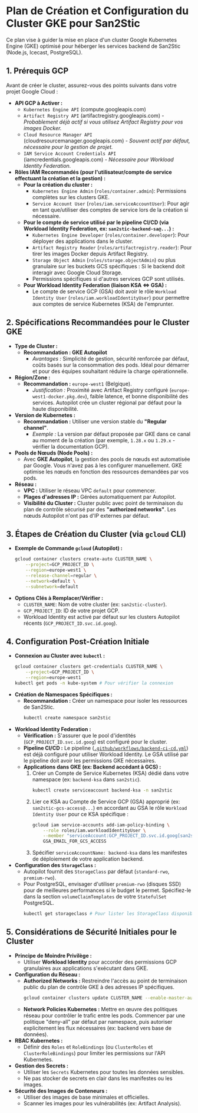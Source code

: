 # Plan de Création et Configuration du Cluster GKE pour San2Stic

Ce plan vise à guider la mise en place d'un cluster Google Kubernetes Engine (GKE) optimisé pour héberger les services backend de San2Stic (Node.js, Icecast, PostgreSQL).

## 1. Prérequis GCP

Avant de créer le cluster, assurez-vous des points suivants dans votre projet Google Cloud :

*   **API GCP à Activer :**
    *   `Kubernetes Engine API` (compute.googleapis.com)
    *   `Artifact Registry API` (artifactregistry.googleapis.com) - *Probablement déjà actif si vous utilisez Artifact Registry pour vos images Docker.*
    *   `Cloud Resource Manager API` (cloudresourcemanager.googleapis.com) - *Souvent actif par défaut, nécessaire pour la gestion de projet.*
    *   `IAM Service Account Credentials API` (iamcredentials.googleapis.com) - *Nécessaire pour Workload Identity Federation.*
*   **Rôles IAM Recommandés (pour l'utilisateur/compte de service effectuant la création et la gestion) :**
    *   **Pour la création du cluster :**
        *   `Kubernetes Engine Admin` (`roles/container.admin`): Permissions complètes sur les clusters GKE.
        *   `Service Account User` (`roles/iam.serviceAccountUser`): Pour agir en tant que/utiliser des comptes de service lors de la création si nécessaire.
    *   **Pour le compte de service utilisé par le pipeline CI/CD (via Workload Identity Federation, ex: `san2stic-backend-sa@...`) :**
        *   `Kubernetes Engine Developer` (`roles/container.developer`): Pour déployer des applications dans le cluster.
        *   `Artifact Registry Reader` (`roles/artifactregistry.reader`): Pour tirer les images Docker depuis Artifact Registry.
        *   `Storage Object Admin` (`roles/storage.objectAdmin`) ou plus granulaire sur les buckets GCS spécifiques : Si le backend doit interagir avec Google Cloud Storage.
        *   Permissions spécifiques si d'autres services GCP sont utilisés.
    *   **Pour Workload Identity Federation (liaison KSA <=> GSA) :**
        *   Le compte de service GCP (GSA) doit avoir le rôle `Workload Identity User` (`roles/iam.workloadIdentityUser`) pour permettre aux comptes de service Kubernetes (KSA) de l'emprunter.

## 2. Spécifications Recommandées pour le Cluster GKE

*   **Type de Cluster :**
    *   **Recommandation : GKE Autopilot**
        *   *Avantages :* Simplicité de gestion, sécurité renforcée par défaut, coûts basés sur la consommation des pods. Idéal pour démarrer et pour des équipes souhaitant réduire la charge opérationnelle.
*   **Région/Zone :**
    *   **Recommandation :** `europe-west1` (Belgique).
        *   *Justification :* Proximité avec Artifact Registry configuré (`europe-west1-docker.pkg.dev`), faible latence, et bonne disponibilité des services. Autopilot crée un cluster régional par défaut pour la haute disponibilité.
*   **Version de Kubernetes :**
    *   **Recommandation :** Utiliser une version stable du **"Regular channel"**.
        *   *Exemple :* La version par défaut proposée par GKE dans ce canal au moment de la création (par exemple, `1.28.x` ou `1.29.x` - vérifier la documentation GCP).
*   **Pools de Nœuds (Node Pools) :**
    *   Avec **GKE Autopilot**, la gestion des pools de nœuds est automatisée par Google. Vous n'avez pas à les configurer manuellement. GKE optimise les nœuds en fonction des ressources demandées par vos pods.
*   **Réseau :**
    *   **VPC :** Utiliser le réseau VPC `default` pour commencer.
    *   **Plages d'adresses IP :** Gérées automatiquement par Autopilot.
    *   **Visibilité du Cluster :** Cluster public avec point de terminaison du plan de contrôle sécurisé par des **"authorized networks"**. Les nœuds Autopilot n'ont pas d'IP externes par défaut.

## 3. Étapes de Création du Cluster (via `gcloud` CLI)

*   **Exemple de Commande `gcloud` (Autopilot) :**
    ```bash
    gcloud container clusters create-auto CLUSTER_NAME \
        --project=GCP_PROJECT_ID \
        --region=europe-west1 \
        --release-channel=regular \
        --network=default \
        --subnetwork=default
    ```
*   **Options Clés à Remplacer/Vérifier :**
    *   `CLUSTER_NAME`: Nom de votre cluster (ex: `san2stic-cluster`).
    *   `GCP_PROJECT_ID`: ID de votre projet GCP.
    *   Workload Identity est activé par défaut sur les clusters Autopilot récents (`GCP_PROJECT_ID.svc.id.goog`).

## 4. Configuration Post-Création Initiale

*   **Connexion au Cluster avec `kubectl` :**
    ```bash
    gcloud container clusters get-credentials CLUSTER_NAME \
        --project=GCP_PROJECT_ID \
        --region=europe-west1
    kubectl get pods -n kube-system # Pour vérifier la connexion
    ```
*   **Création de Namespaces Spécifiques :**
    *   **Recommandation :** Créer un namespace pour isoler les ressources de San2Stic.
        ```bash
        kubectl create namespace san2stic
        ```
*   **Workload Identity Federation :**
    *   **Vérification :** S'assurer que le pool d'identités (`GCP_PROJECT_ID.svc.id.goog`) est configuré pour le cluster.
    *   **Pipeline CI/CD :** Le pipeline ([`.github/workflows/backend-ci-cd.yml`](./.github/workflows/backend-ci-cd.yml:0)) est déjà configuré pour utiliser Workload Identity. Le GSA utilisé par le pipeline doit avoir les permissions GKE nécessaires.
    *   **Applications dans GKE (ex: Backend accédant à GCS) :**
        1.  Créer un Compte de Service Kubernetes (KSA) dédié dans votre namespace (ex: `backend-ksa` dans `san2stic`).
            ```bash
            kubectl create serviceaccount backend-ksa -n san2stic
            ```
        2.  Lier ce KSA au Compte de Service GCP (GSA) approprié (ex: `san2stic-gcs-access@...`) en accordant au GSA le rôle `Workload Identity User` pour ce KSA spécifique :
            ```bash
            gcloud iam service-accounts add-iam-policy-binding \
                --role roles/iam.workloadIdentityUser \
                --member "serviceAccount:GCP_PROJECT_ID.svc.id.goog[san2stic/backend-ksa]" \
                GSA_EMAIL_FOR_GCS_ACCESS
            ```
        3.  Spécifier `serviceAccountName: backend-ksa` dans les manifestes de déploiement de votre application backend.
*   **Configuration des `StorageClass` :**
    *   Autopilot fournit des `StorageClass` par défaut (`standard-rwo`, `premium-rwo`).
    *   Pour PostgreSQL, envisager d'utiliser `premium-rwo` (disques SSD) pour de meilleures performances si le budget le permet. Spécifiez-le dans la section `volumeClaimTemplates` de votre `StatefulSet` PostgreSQL.
        ```bash
        kubectl get storageclass # Pour lister les StorageClass disponibles
        ```

## 5. Considérations de Sécurité Initiales pour le Cluster

*   **Principe de Moindre Privilège :**
    *   Utiliser **Workload Identity** pour accorder des permissions GCP granulaires aux applications s'exécutant dans GKE.
*   **Configuration du Réseau :**
    *   **Authorized Networks :** Restreindre l'accès au point de terminaison public du plan de contrôle GKE à des adresses IP spécifiques.
        ```bash
        gcloud container clusters update CLUSTER_NAME --enable-master-authorized-networks --master-authorized-networks=YOUR_IP_RANGES
        ```
    *   **Network Policies Kubernetes :** Mettre en œuvre des politiques réseau pour contrôler le trafic entre les pods. Commencer par une politique "deny-all" par défaut par namespace, puis autoriser explicitement les flux nécessaires (ex: backend vers base de données).
*   **RBAC Kubernetes :**
    *   Définir des `Roles` et `RoleBindings` (ou `ClusterRoles` et `ClusterRoleBindings`) pour limiter les permissions sur l'API Kubernetes.
*   **Gestion des Secrets :**
    *   Utiliser les `Secrets` Kubernetes pour toutes les données sensibles.
    *   Ne pas stocker de secrets en clair dans les manifestes ou les images.
*   **Sécurité des Images de Conteneurs :**
    *   Utiliser des images de base minimales et officielles.
    *   Scanner les images pour les vulnérabilités (ex: Artifact Analysis).